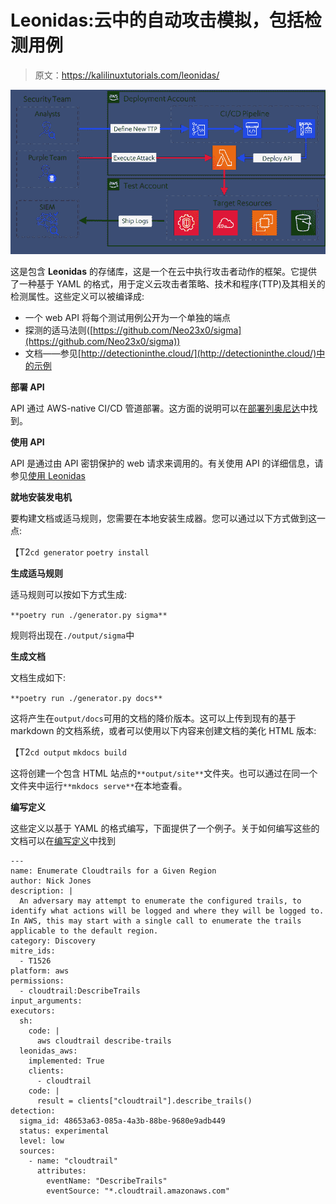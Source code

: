 # Leonidas:云中的自动攻击模拟，包括检测用例

> 原文：<https://kalilinuxtutorials.com/leonidas/>

[![Leonidas : Automated Attack Simulation In The Cloud, Complete With Detection Use Cases](img//d110faaf1dc91196fdd8891b91199c8a.png "Leonidas : Automated Attack Simulation In The Cloud, Complete With Detection Use Cases")](https://1.bp.blogspot.com/-6dwUazDCGzk/X7LirnHH5yI/AAAAAAAAH_o/RJOeohf_eUMJf9heFGgusefQxlQir9PTQCLcBGAsYHQ/s728/Leonidas%25281%2529.png)

这是包含 **Leonidas** 的存储库，这是一个在云中执行攻击者动作的框架。它提供了一种基于 YAML 的格式，用于定义云攻击者策略、技术和程序(TTP)及其相关的检测属性。这些定义可以被编译成:

*   一个 web API 将每个测试用例公开为一个单独的端点
*   探测的适马法则([https://github.com/Neo23x0/sigma](https://github.com/Neo23x0/sigma))
*   文档——参见[http://detectioninthe.cloud/](http://detectioninthe.cloud/)中的示例

**部署 API**

API 通过 AWS-native CI/CD 管道部署。这方面的说明可以在[部署列奥尼达](https://github.com/FSecureLABS/leonidas/blob/master/docs/deploying-leonidas.md)中找到。

**使用 API**

API 是通过由 API 密钥保护的 web 请求来调用的。有关使用 API 的详细信息，请参见[使用 Leonidas](https://github.com/FSecureLABS/leonidas/blob/master/docs/using-leonidas.md)

**就地安装发电机**

要构建文档或适马规则，您需要在本地安装生成器。您可以通过以下方式做到这一点:

【T2`cd generator`
`poetry install`

**生成适马规则**

适马规则可以按如下方式生成:

`**poetry run ./generator.py sigma**`

规则将出现在`./output/sigma`中

**生成文档**

文档生成如下:

`**poetry run ./generator.py docs**`

这将产生在`output/docs`可用的文档的降价版本。这可以上传到现有的基于 markdown 的文档系统，或者可以使用以下内容来创建文档的美化 HTML 版本:

【T2`cd output`
`mkdocs build`

这将创建一个包含 HTML 站点的`**output/site**`文件夹。也可以通过在同一个文件夹中运行`**mkdocs serve**`在本地查看。

**编写定义**

这些定义以基于 YAML 的格式编写，下面提供了一个例子。关于如何编写这些的文档可以在[编写定义](https://github.com/FSecureLABS/leonidas/blob/master/docs/writing-definitions.md)中找到

```
---
name: Enumerate Cloudtrails for a Given Region
author: Nick Jones
description: |
  An adversary may attempt to enumerate the configured trails, to identify what actions will be logged and where they will be logged to. In AWS, this may start with a single call to enumerate the trails applicable to the default region.
category: Discovery
mitre_ids:
  - T1526
platform: aws
permissions:
  - cloudtrail:DescribeTrails
input_arguments:
executors:
  sh:
    code: |
      aws cloudtrail describe-trails
  leonidas_aws:
    implemented: True
    clients:
      - cloudtrail
    code: |
      result = clients["cloudtrail"].describe_trails()
detection:
  sigma_id: 48653a63-085a-4a3b-88be-9680e9adb449
  status: experimental
  level: low
  sources:
    - name: "cloudtrail"
      attributes:
        eventName: "DescribeTrails"
        eventSource: "*.cloudtrail.amazonaws.com"
```